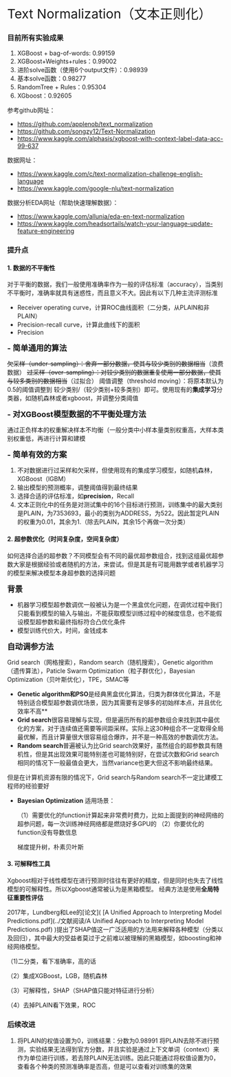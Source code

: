 <span style='font-size:30px'>Text Normalization（文本正则化）</span>

### 目前所有实验成果

1. XGBoost + bag-of-words: 0.99159
2. XGBoost+Weights+rules：0.99002
3. 进阶solve函数（使用6个output文件）：0.98939
4. 基本solve函数：0.98277
5. RandomTree + Rules：0.95304
6. XGboost：0.92605

参考github网址：

- https://github.com/applenob/text_normalization
- https://github.com/songzy12/Text-Normalization
- https://www.kaggle.com/alphasis/xgboost-with-context-label-data-acc-99-637

数据网址：

- https://www.kaggle.com/c/text-normalization-challenge-english-language
- https://www.kaggle.com/google-nlu/text-normalization 

数据分析EDA网址（帮助快速理解数据）：

- https://www.kaggle.com/allunia/eda-en-text-normalization
- https://www.kaggle.com/headsortails/watch-your-language-update-feature-engineering

### 提升点

#### 1. 数据的不平衡性

对于平衡的数据，我们一般使用准确率作为一般的评估标准（accuracy），当类别不平衡时，准确率就具有迷惑性，而且意义不大。因此有以下几种主流评测标准

- Receiver operating curve，计算ROC曲线面积（二分类，从PLAIN和非PLAIN）
- Precision-recall curve，计算此曲线下的面积
- Precision

<span style="font-size:18px">**- 简单通用的算法**</span>

~~欠采样（under-sampling）：舍弃一部分数据，使其与较少类别的数据相当~~（浪费数据）
~~过采样（over-sampling）：对较少类别的数据重复使用一部分数据，使其与较多类别的数据相当~~（过拟合）
阈值调整（threshold moving）：将原本默认为0.5的阈值调整到 较少类别/（较少类别+较多类别）即可。使用现有的**集成学习**分类器，如随机森林或者xgboost，并调整分类阈值

<span style="font-size:18px">**- 对XGBoost模型数据的不平衡处理方法**</span>

通过正负样本的权重解决样本不均衡（一般分类中小样本量类别权重高，大样本类别权重低，再进行计算和建模

<span style="font-size:18px">**- 简单有效的方案**</span>

1. 不对数据进行过采样和欠采样，但使用现有的集成学习模型，如随机森林，XGBoost（lGBM）
2. 输出模型的预测概率，调整阈值得到最终结果
3. 选择合适的评估标准，如**precision**，Recall
4. 文本正则化中的任务是对测试集中的16个目标进行预测，训练集中的最大类别是PLAIN，为7353693，最小的类别为ADDRESS，为522。因此暂定PLAIN的权重为0.01，其余为1.（除去PLAIN，其余15个再做一次分类）



#### 2. 超参数优化（时间复杂度，空间复杂度）

如何选择合适的超参数？不同模型会有不同的最优超参数组合，找到这组最优超参数大家是根据经验或者随机的方法，来尝试。但是其是有可能用数学或者机器学习的模型来解决模型本身超参数的选择问题

<span style="font-size:18px">**背景**</span>

- 机器学习模型超参数调优一般被认为是一个黑盒优化问题，在调优过程中我们只能看到模型的输入与输出，不能获取模型训练过程中的梯度信息，也不能假设模型超参数和最终指标符合凸优化条件
- 模型训练代价大，时间，金钱成本

<span style="font-size:18px">**自动调参方法**</span>

Grid search（网格搜索），Random search（随机搜索），Genetic algorithm（遗传算法），Paticle Swarm Optimization（粒子群优化），Bayesian Optimization（贝叶斯优化），TPE，SMAC等

- **Genetic algorithm和PSO**是经典黑盒优化算法，归类为群体优化算法，不是特别适合模型超参数调优场景，因为其需要有足够多的初始样本点，并且优化效率不高**
- **Grid search**很容易理解与实现，但是遍历所有的超参数组合来找到其中最优化的方案，对于连续值还需要等间距采样。实际上这30种组合不一定取得全局最优解，而且计算量很大很容易组合爆炸，并不是一种高效的参数调优方法。
- **Random search**普遍被认为比Grid search效果好，虽然组合的超参数具有随机性，但是其出现效果可能特别差也可能特别好，在尝试次数和Grid search相同的情况下一般最值会更大，当然variance也更大但这不影响最终结果。

但是在计算机资源有限的情况下，Grid search与Random search不一定比建模工程师的经验要好

- **Bayesian Optimization**
  适用场景：

  （1）需要优化的function计算起来非常费时费力，比如上面提到的神经网络的超参问题，每一次训练神经网络都是燃烧好多GPU的
  （2）你要优化的function没有导数信息

  梯度提升树，朴素贝叶斯

#### 3. 可解释性工具

Xgboost相对于线性模型在进行预测时往往有更好的精度，但是同时也失去了线性模型的可解释性。所以Xgboost通常被认为是黑箱模型。
经典方法是使用**全局特征重要性评估**

2017年，Lundberg和Lee的[论文]( [A Unified Approach to Interpreting Model Predictions.pdf](../文献阅读/A Unified Approach to Interpreting Model Predictions.pdf) )提出了SHAP值这一广泛适用的方法用来解释各种模型（分类以及回归），其中最大的受益者莫过于之前难以被理解的黑箱模型，如boosting和神经网络模型。



（1)二分类，看下准确率，高的话

（2）集成XGBoost，LGB，随机森林

（3）可解释性，SHAP（SHAP值只能对特征进行分析）

（4）去掉PLAIN看下效果，ROC

### 后续改进

1. 将PLAIN的权值设置为0，训练结果：分数为0.98991
   将PLAIN去除不进行预测，实验结果无法得到官方分数，并且实验是通过上下文单词（context）来作为单位进行训练，若去除PLAIN无法训练。因此只能通过将权值设置为0，查看各个种类的预测准确率是否高，但是可以查看对训练集的效果

